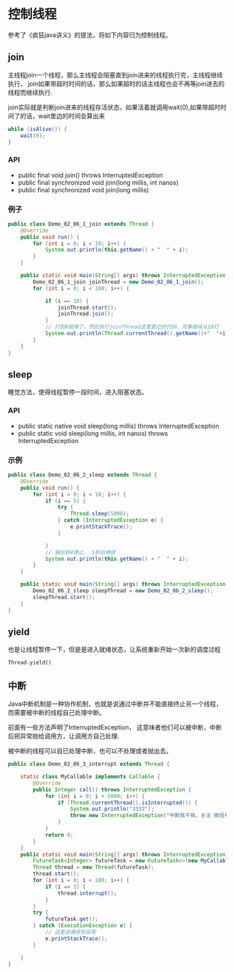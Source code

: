 # 控制线程

参考了《疯狂java讲义》的提法，将如下内容归为控制线程。

## join

主线程join一个线程，那么主线程会阻塞直到join进来的线程执行完，主线程继续执行， join如果带超时时间的话，那么如果超时的话主线程也会不再等join进去的线程而继续执行.

join实际就是判断join进来的线程存活状态，如果活着就调用wait(0),如果带超时时间了的话，wait里边的时间会算出来

```java
while (isAlive()) {
    wait(0);
}
```

### API

- public final void join() throws InterruptedException
- public final synchronized void join(long millis, int nanos)
- public final synchronized void join(long millis)

### 例子

```java
public class Demo_02_06_1_join extends Thread {
    @Override
    public void run() {
        for (int i = 0; i < 10; i++) {
            System.out.println(this.getName() + "  " + i);
        }
    }

    public static void main(String[] args) throws InterruptedException {
        Demo_02_06_1_join joinThread = new Demo_02_06_1_join();
        for (int i = 0; i < 100; i++) {

            if (i == 10) {
                joinThread.start();
                joinThread.join();
            }
            // 打到9就停了，然后执行joinThread这里里边的代码，完事继续从10打
            System.out.println(Thread.currentThread().getName()+"  "+i);
        }
    }
}
```

## sleep

睡觉方法，使得线程暂停一段时间，进入阻塞状态。

### API

- public static native void sleep(long millis) throws InterruptedException
- public static void sleep(long millis, int nanos) throws InterruptedException

### 示例

```java
public class Demo_02_06_2_sleep extends Thread {
    @Override
    public void run() {
        for (int i = 0; i < 10; i++) {
            if (i == 5) {
                try {
                    Thread.sleep(5000);
                } catch (InterruptedException e) {
                    e.printStackTrace();
                }

            }
            // 输出到4停止， 5秒后继续
            System.out.println(this.getName() + "  " + i);
        }
    }

    public static void main(String[] args) throws InterruptedException {
        Demo_02_06_2_sleep sleepThread = new Demo_02_06_2_sleep();
        sleepThread.start();
    }
}
```

## yield

也是让线程暂停一下，但是是进入就绪状态，让系统重新开始一次新的调度过程

```
Thread.yield()
```

## 中断

Java中断机制是一种协作机制，也就是说通过中断并不能直接终止另一个线程，而需要被中断的线程自己处理中断。

前面有一些方法声明了InterruptedException， 这意味者他们可以被中断，中断后把异常抛给调用方，让调用方自己处理. 

被中断的线程可以自已处理中断，也可以不处理或者抛出去。

```java
public class Demo_02_06_3_interrupt extends Thread {

    static class MyCallable implements Callable {
        @Override
        public Integer call() throws InterruptedException {
            for (int i = 0; i < 5000; i++) {
                if (Thread.currentThread().isInterrupted()) {
                    System.out.println("3333");
                    throw new InterruptedException("中断我干嘛，关注 微信号 大雄和你一起学编程 呀");
                }
            }
            return 0;
        }
    }
    public static void main(String[] args) throws InterruptedException {
        FutureTask<Integer> futureTask = new FutureTask<>(new MyCallable());
        Thread thread = new Thread(futureTask);
        thread.start();
        for (int i = 0; i < 100; i++) {
            if (i == 3) {
                thread.interrupt();
            }
        }
        try {
            futureTask.get();
        } catch (ExecutionException e) {
            // 这里会捕获到异常
            e.printStackTrace();
        }

    }
}
```
